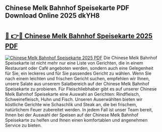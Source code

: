 ## Chinese Melk Bahnhof Speisekarte PDF Download Online 2025 dkYH8

# <h2><a href="http://gcdfxb.nevu.top/?p=Chinese+Melk+Bahnhof+Speisekarte">🔗 👉🔴 Chinese Melk Bahnhof Speisekarte 2025 PDF</a></h2>

[![Chinese Melk Bahnhof Speisekarte 2025 PDF](https://i.imgur.com/dBaPXMq.png)](http://gcdfxb.nevu.top/?p=Chinese+Melk+Bahnhof+Speisekarte)
Die Chinese Melk Bahnhof Speisekarte ist nicht mehr nur eine Liste von Gerichten, die in einem Restaurant oder Café angeboten werden, sondern auch eine Gelegenheit für Sie, ein leckeres und für Sie passendes Gericht zu wählen. Wenn Sie nach einem leichten und frischen Gericht suchen, empfehlen wir Ihnen, unsere Salate aus unserem Salatbereich auf der Chinese Melk Bahnhof Speisekarte zu probieren. Für Fleischliebhaber gibt es auf unserer Chinese Melk Bahnhof Speisekarte eine Auswahl an Gerichten: Rindfleisch, Schweinefleisch, Huhn und Fisch. Unseren Auserwählten bieten wir köstliche Gerichte wie Schaschlik und Steak an, die bei frischem, natürlichem Feuer zubereitet werden. In jedem Fall ist unser Team bereit, Ihnen bei der Auswahl der Speisen auf der Chinese Melk Bahnhof Speisekarte zu helfen und Ihnen einen komfortablen und angenehmen Service zu bieten.
